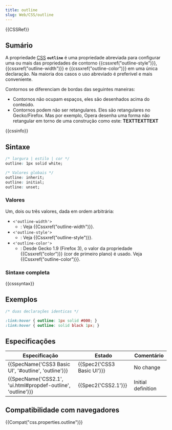 ```yaml
---
title: outline
slug: Web/CSS/outline
---
```


{{CSSRef}}

## Sumário

A propriedade [CSS](/pt-BR/docs/CSS) **`outline`** é uma propriedade abreviada para configurar uma ou mais das propriedades de contorno {{cssxref("outline-style")}}, {{cssxref("outline-width")}} e {{cssxref("outline-color")}} em uma única declaração. Na maioria dos casos o uso abreviado é preferível e mais conveniente.

Contornos se diferenciam de bordas das seguintes maneiras:

- Contornos não ocupam espaços, eles são desenhados acima do conteúdo.
- Contornos podem não ser retangulares. Eles são retangulares no Gecko/Firefox. Mas por exemplo, Opera desenha uma forma não retangular em torno de uma construção como este:
  **TEXTTEXTTEXT**

{{cssinfo}}

## Sintaxe

```css
/* largura | estilo | cor */
outline: 1px solid white;

/* Valores globais */
outline: inherit;
outline: initial;
outline: unset;
```

### Valores

Um, dois ou três valores, dada em ordem arbitrária:

- `<'outline-width'>`
  - : Veja {{Cssxref("outline-width")}}.
- `<'outline-style'>`
  - : Veja {{Cssxref("outline-style")}}.
- `<'outline-color'>`
  - : Desde Gecko 1.9 (Firefox 3), o valor da propriedade {{Cssxref("color")}} (cor de primeiro plano) é usado. Veja {{Cssxref("outline-color")}}.

### Sintaxe completa

{{csssyntax}}

## Exemplos

```css
/* duas declarações identicas */

:link:hover { outline: 1px solid #000; }
:link:hover { outline: solid black 1px; }
```

## Especificações

| Especificação                                                                    | Estado                               | Comentário         |
| -------------------------------------------------------------------------------- | ------------------------------------ | ------------------ |
| {{SpecName('CSS3 Basic UI', '#outline', 'outline')}}             | {{Spec2('CSS3 Basic UI')}} | No change          |
| {{SpecName('CSS2.1', 'ui.html#propdef-outline', 'outline')}} | {{Spec2('CSS2.1')}}             | Initial definition |

## Compatibilidade com navegadores

{{Compat("css.properties.outline")}}
